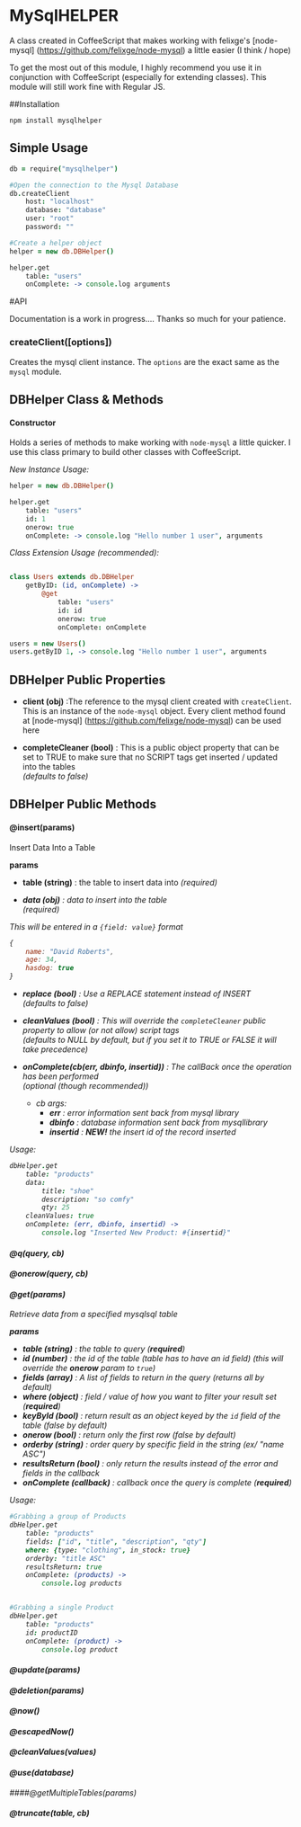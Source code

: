 # MySqlHELPER

A class created in CoffeeScript that makes working with felixge's [node-mysql] (https://github.com/felixge/node-mysql) a little easier (I think / hope)

To get the most out of this module, I highly recommend you use it in conjunction with CoffeeScript (especially for extending classes).  This module will still work fine with Regular JS. 


##Installation

```
npm install mysqlhelper
```

## Simple Usage

```coffeescript
db = require("mysqlhelper")

#Open the connection to the Mysql Database
db.createClient
	host: "localhost"
	database: "database"
	user: "root"
	password: ""

#Create a helper object
helper = new db.DBHelper()

helper.get
	table: "users"
	onComplete: -> console.log arguments

```

#API

Documentation is a work in progress.... Thanks so much for your patience.

### createClient([options])

Creates the mysql client instance.  The `options` are the exact same as the `mysql` module.

## DBHelper Class & Methods

#### Constructor

Holds a series of methods to make working with `node-mysql` a little quicker.  I use this class primary to build other classes with CoffeeScript.

*New Instance Usage:*

```coffeescript
helper = new db.DBHelper()

helper.get
	table: "users"
	id: 1
	onerow: true
	onComplete: -> console.log "Hello number 1 user", arguments
```

*Class Extension Usage (recommended):*

```coffeescript

class Users extends db.DBHelper
	getByID: (id, onComplete) ->
		@get
			table: "users"
			id: id
			onerow: true
			onComplete: onComplete

users = new Users()
users.getByID 1, -> console.log "Hello number 1 user", arguments
```

## DBHelper Public Properties
- **client (obj)** :The reference to the mysql client created with `createClient`.  This is an instance of the `node-mysql` object.  Every client method found at [node-mysql] (https://github.com/felixge/node-mysql) can be used here

- **completeCleaner (bool)** : This is a public object property that can be set to TRUE to make sure that no SCRIPT tags get inserted / updated into the tables
<br />*(defaults to false)*

## DBHelper Public Methods

#### @insert(params)

Insert Data Into a Table

**params**

- **table (string)** : the table to insert data into
*<i>(required)*

- **data (obj)** : data to insert into the table
<br />*(required)*

This will be entered in a `{field: value}` format

```javascript
{
	name: "David Roberts",
	age: 34,
	hasdog: true
}
```

- **replace (bool)** : Use a REPLACE statement instead of INSERT
<br />*(defaults to false)*

- **cleanValues (bool)** : This will override the `completeCleaner` public property to allow (or not allow) script tags
<br />*(defaults to NULL by default, but if you set it to TRUE or FALSE it will take precedence)*

- **onComplete(cb(err, dbinfo, insertid))** : The callBack once the operation has been performed
<br />*(optional (though recommended))*
	- cb args:
		- **err** : error information sent back from mysql library
		- **dbinfo** : database information sent back from mysqllibrary
		- **insertid** : **NEW!** the insert id of the record inserted

Usage:

```coffeescript
dbHelper.get
	table: "products"
	data: 
		title: "shoe"
		description: "so comfy"
		qty: 25
	cleanValues: true
	onComplete: (err, dbinfo, insertid) ->
		console.log "Inserted New Product: #{insertid}"
```

#### @q(query, cb)

#### @onerow(query, cb)

#### @get(params)

Retrieve data from a specified mysqlsql table

**params**

- **table (string)** : the table to query (**required**)
- **id (number)** : the id of the table (table has to have an id field) (this will override the **onerow** param to `true`)
- **fields (array)** : A list of fields to return in the query (returns all by default)
- **where (object)** : field / value of how you want to filter your result set (**required**)
- **keyById (bool)** : return result as an object keyed by the `id` field of the table (false by default)
- **onerow (bool)** : return only the first row (false by default)
- **orderby (string)** : order query by specific field in the string (ex/ "name ASC")
- **resultsReturn (bool)** : only return the results instead of the error and fields in the callback
- **onComplete (callback)** : callback once the query is complete (**required**)

*Usage:*

```coffeescript
#Grabbing a group of Products
dbHelper.get
	table: "products"
	fields: ["id", "title", "description", "qty"]
	where: {type: "clothing", in_stock: true}
	orderby: "title ASC"
	resultsReturn: true
	onComplete: (products) ->
		console.log products


#Grabbing a single Product
dbHelper.get
	table: "products"
	id: productID
	onComplete: (product) ->
		console.log product
```

#### @update(params)

#### @deletion(params)

#### @now()

#### @escapedNow()

#### @cleanValues(values)

#### @use(database)

####@getMultipleTables(params)

#### @truncate(table, cb)
